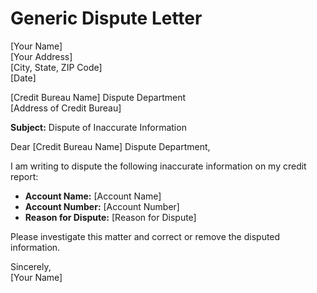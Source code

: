 # Generic Dispute Letter

[Your Name]  
[Your Address]  
[City, State, ZIP Code]  
[Date]  

[Credit Bureau Name] Dispute Department  
[Address of Credit Bureau]  

**Subject:** Dispute of Inaccurate Information  

Dear [Credit Bureau Name] Dispute Department,  

I am writing to dispute the following inaccurate information on my credit report:  

- **Account Name:** [Account Name]  
- **Account Number:** [Account Number]  
- **Reason for Dispute:** [Reason for Dispute]  

Please investigate this matter and correct or remove the disputed information.  

Sincerely,  
[Your Name]  